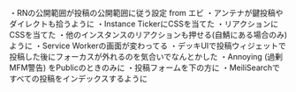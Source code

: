 ・RNの公開範囲が投稿の公開範囲に従う設定 from エビ
・アンテナが鍵投稿やダイレクトも拾うように
・Instance TickerにCSSを当てた
・リアクションにCSSを当てた
・他のインスタンスのリアクションも押せる(自鯖にある場合のみ)ように
・Service Workerの画面が変わってる
・デッキUIで投稿ウィジェットで投稿した後にフォーカスが外れるのを気合いでなんとかした
・Annoying (過剰MFM警告) をPublicのときのみに
・投稿フォームを下の方に
・MeiliSearchですべての投稿をインデックスするように
